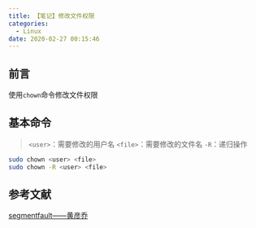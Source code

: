 ```yaml
---
title: 【笔记】修改文件权限
categories:
  - Linux
date: 2020-02-27 00:15:46
---
```


## 前言

使用`chown`命令修改文件权限

<!-- more -->

## 基本命令

> `<user>`：需要修改的用户名
> `<file>`：需要修改的文件名
> `-R`：递归操作

``` sh
sudo chown <user> <file>
sudo chown -R <user> <file>
```

## 参考文献

[segmentfault——黄彦乔](https://segmentfault.com/q/1010000019180677)

